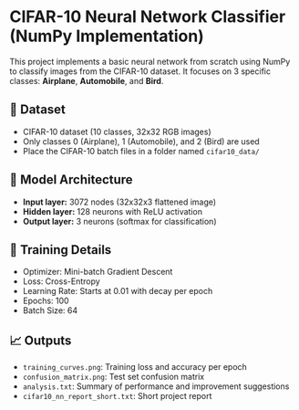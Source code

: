 # CIFAR-10 Neural Network Classifier (NumPy Implementation)

This project implements a basic neural network from scratch using NumPy to classify images from the CIFAR-10 dataset. It focuses on 3 specific classes: **Airplane**, **Automobile**, and **Bird**.

## 📂 Dataset
- CIFAR-10 dataset (10 classes, 32x32 RGB images)
- Only classes 0 (Airplane), 1 (Automobile), and 2 (Bird) are used
- Place the CIFAR-10 batch files in a folder named `cifar10_data/`

## 🧠 Model Architecture
- **Input layer:** 3072 nodes (32x32x3 flattened image)
- **Hidden layer:** 128 neurons with ReLU activation
- **Output layer:** 3 neurons (softmax for classification)

## 🔁 Training Details
- Optimizer: Mini-batch Gradient Descent
- Loss: Cross-Entropy
- Learning Rate: Starts at 0.01 with decay per epoch
- Epochs: 100
- Batch Size: 64

## 📈 Outputs
- `training_curves.png`: Training loss and accuracy per epoch
- `confusion_matrix.png`: Test set confusion matrix
- `analysis.txt`: Summary of performance and improvement suggestions
- `cifar10_nn_report_short.txt`: Short project report


